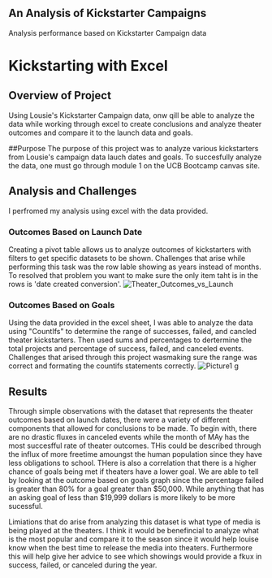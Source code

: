 ## An Analysis of Kickstarter Campaigns
Analysis performance based on Kickstarter Campaign data

# Kickstarting with Excel

## Overview of Project
  Using Lousie's Kickstarter Campaign data, onw qill be able to analyze the data while working through excel to create conclusions and analyze theater outcomes and compare it to the launch data and goals. 

##Purpose
The purpose of this project was to analyze various kickstarters from Lousie's campaign data   lauch dates and goals. To succesfully analyze the data, one must go through module 1 on the UCB Bootcamp canvas site. 

## Analysis and Challenges
I perfromed my analysis using excel with the data provided. 

### Outcomes Based on Launch Date
Creating a pivot table allows us to analyze outcomes of kickstarters with filters to get specific datasets to be shown. Challenges that arise while performing this task was the row lable showing as years instead of months. To resolved that problem you want to make sure the only item taht is in the rows is 'date created conversion'. 
![Theater_Outcomes_vs_Launch](https://user-images.githubusercontent.com/99621092/153825952-381d491e-39d4-4811-9eb4-81b13356cc12.png)

### Outcomes Based on Goals
Using the data provided in the excel sheet, I was able to analyze the data using "CountIfs" to determine the range of successes, failed, and cancled theater kickstarters. Then used sums and percentages to dertermine the total projects and percentage of success, failed, and canceled events. Challenges that arised through this project wasmaking sure the range was correct and formating the countifs statements correctly. 
![Picture1 g](https://user-images.githubusercontent.com/99621092/153826008-86b87cfe-34e2-4825-80f3-650e61598206.png)

## Results

Through simple observations with the dataset that represents the theater outcomes based on launch dates, there were a variety of different components that allowed for conclusions to be made. To begin with, there are no drastic fluxes in canceled events while the month of MAy has the most succesfful rate of theater outcomes. THis could be described through the influx of more freetime amoungst the human population since they have less obligations to school. THere is also a correlation that there is a higher chance of goals being met if theaters have a lower goal. We are able to tell by looking at the outcome based on goals graph since the percentage failed is greater than 80% for a goal greater than $50,000. While anything that has an asking goal of less than $19,999 dollars is more likely to be more sucessful. 

Limiations that do arise from analyzing this dataset is what type of media is being played at the theaters. I think it would be benefincial to analyze what is the most popular and compare it to the season since it would help louise know when the best time to release the media into theaters. Furthermore this will help give her advice to see which showings would provide a fkux in success, failed, or canceled during the year. 

